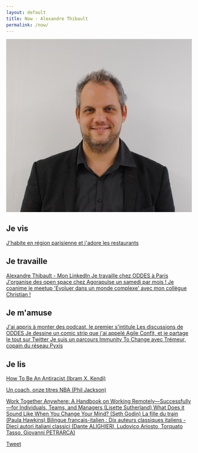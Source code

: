 ```yaml
---
layout: default
title: Now - Alexandre Thibault
permalink: /now/
---
```

<a href="/a-propos">
	<img src="/images/Alexandre_Thibault_profil.jpg" class="img-floating-left-small" />
</a>  
  
<h2>Je vis</h2>  
  
<a href="/manger/paris">
	J'habite en région parisienne et j'adore les restaurants
</a>

<h2>Je travaille</h2>   

<a href="https://www.linkedin.com/in/alexthib?locale=fr_FR&trk=profile_view_lang_sel_click" target="now_linkedin">
 Alexandre Thibault - Mon LinkedIn
</a>
  
<a href="http://www.oddes-pyxis.com/alexandre-thibault/" target="_now_work">
	Je travaille chez ODDES à Paris
</a>  
  
<a href="http://www.weopenspace.com" target="_now_wos">
	J'organise des open space chez Agorapulse un samedi par mois !
</a>

<a href="https://www.meetup.com/fr-FR/Evoluer-dans-un-monde-complexe/" target="_now_complexe">
	Je coanime le meetup 'Evoluer dans un monde complexe' avec mon collègue Christian !
</a>  
  
<h2>Je m'amuse</h2>  
  
<a href="https://podcast.ausha.co/les-discussions-de-oddes" target="_podcast_oddes">
	J'ai appris à monter des podcast, le premier s'intitule Les discussions de ODDES
</a>  
  
<a href="https://twitter.com/AgileConfit" target="_agileconfit">
	Je dessine un comic strip que j'ai appelé Agile Confit, et je partage le tout sur Twitter
</a>
  
<a href="https://cchange.no/resources/immunity-to-change/" target="_itc">
	Je suis un parcours Immunity To Change avec Trémeur, copain du réseau Pyxis
</a>  
  
<h2>Je lis</h2>  
  
<a href="https://www.ibramxkendi.com/how-to-be-an-antiracist-1" target="nowbook1">  
	How To Be An Antiracist (Ibram X. Kendi)
</a>  

<a href="https://www.babelio.com/livres/Jackson-Un-coach-onze-titres-NBA/677447" target="nowbook2">Un coach, onze titres NBA (Phil Jackson)</a>  

<a href="https://www.collaborationsuperpowers.com/book/" target="nowbook3">
	Work Together Anywhere: A Handbook on Working Remotely—Successfully—for Individuals, Teams, and Managers (Lisette Sutherland)
</a>  
  
<a href="https://www.goodreads.com/book/show/31750503-what-does-it-sound-like-when-you-change-your-mind" target="nowbook4">
	What Does it Sound Like When You Change Your Mind? (Seth Godin)
</a>  
  
<a href="https://livre.fnac.com/a9630212/Paula-Hawkins-La-Fille-du-train" target="nowbook5">
	La fille du train (Paula Hawkins)
</a>  

<a href="https://www.cultura.com/bilingue-francais-italien-dix-auteurs-classiques-italiens-dieci-autori-italiani-classici-tea-9782823821383.html" target="nowbook6">
	Bilingue français-italien : Dix auteurs classiques italiens - Dieci autori italiani classici (Dante ALIGHIERI, Ludovico Ariosto, Torquato Tasso, Giovanni PETRARCA)
</a>  
  
<a href="https://twitter.com/share?ref_src={{site.url}}{{page.url}}" 
   class="twitter-share-button" 
   data-show-count="false">
	Tweet
</a>
<script async src="https://platform.twitter.com/widgets.js" charset="utf-8"></script>  
